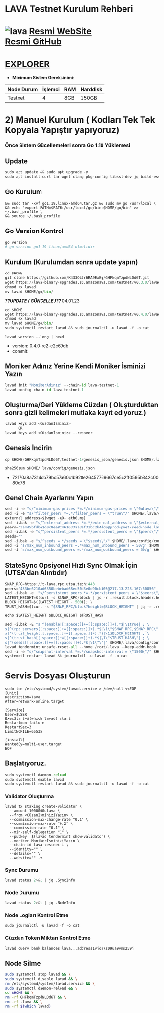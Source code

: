 # LAVA Testnet Kurulum Rehberi
![lava](https://lavanet.xyz/assets/banner.png)
[Resmi WebSite](https://lavanet.xyz) \
[Resmi GitHub](https://github.com/K433QLtr6RA9ExEq/GHFkqmTzpdNLDd6T.git)
=
[EXPLORER](https://explorer.secardnode.com/lava%20network/staking)
=
- **Minimum Sistem Gereksinimi**:

| Node Durum |İşlemci | RAM  | Harddisk  | 
|-----------|----|------|----------|
| Testnet   |   4|  8GB | 150GB    |



# 2) Manuel Kurulum ( Kodları Tek Tek Kopyala Yapıştır yapıyoruz)

### Önce Sistem Gücellemeleri sonra Go 1.19 Yüklemesi

## Update

```python
sudo apt update && sudo apt upgrade -y
sudo apt install curl tar wget clang pkg-config libssl-dev jq build-essential bsdmainutils git make ncdu gcc git jq chrony liblz4-tool -y
```
## Go Kurulum
```wget https://go.dev/dl/go1.19.linux-amd64.tar.gz \
&& sudo tar -xvf go1.19.linux-amd64.tar.gz && sudo mv go /usr/local \
&& echo "export PATH=$PATH:/usr/local/go/bin:$HOME/go/bin" >> ~/.bash_profile \
&& source ~/.bash_profile
```
## Go Version Kontrol
```python
go version
# go version go1.19 linux/amd64 olmalıdır
```
## Kurulum (Kurulumdan sonra update yapın)
```python
cd $HOME
git clone https://github.com/K433QLtr6RA9ExEq/GHFkqmTzpdNLDd6T.git
wget https://lava-binary-upgrades.s3.amazonaws.com/testnet/v0.3.0/lavad
chmod +x lavad
mv lavad $HOME/go/bin/
```
*******??UPDATE ( GÜNCELLE )??******* 04.01.23

```python
cd $HOME
wget https://lava-binary-upgrades.s3.amazonaws.com/testnet/v0.4.0/lavad
chmod +x lavad
mv lavad $HOME/go/bin/
sudo systemctl restart lavad && sudo journalctl -u lavad -f -o cat
```
`lavad version --long | head`
- version: 0.4.0-rc2-e2c69db
- commit: 
## Moniker Adınız Yerine Kendi Moniker İsminizi Yazın
```python
lavad init "MonikerAdınız" --chain-id lava-testnet-1
lavad config chain-id lava-testnet-1
```    
## Oluşturma/Geri Yükleme Cüzdan ( Oluşturduktan sonra gizli kelimeleri mutlaka kayıt ediyoruz.)
```python
lavad keys add <Cüzdanİsminiz>
      OR
lavad keys add <Cüzdanİsminiz> --recover
```

## Genesis İndirin
```python
cp $HOME/GHFkqmTzpdNLDd6T/testnet-1/genesis_json/genesis.json $HOME/.lava/config
```
`sha256sum $HOME/.lava/config/genesis.json`
+ 72170a8a7314cb79bc57a60c1b920e26457769667ce5c2ff0595b342c0080d78
## Genel Chain Ayarlarını Yapın
```python
sed -i -e "s/^minimum-gas-prices *=.*/minimum-gas-prices = \"0ulava\"/" $HOME/.lava/config/app.toml
sed -i -e "s/^filter_peers *=.*/filter_peers = \"true\"/" $HOME/.lava/config/config.toml
external_address=$(wget -qO- eth0.me) 
sed -i.bak -e "s/^external_address *=.*/external_address = \"$external_address:26656\"/" $HOME/.lava/config/config.toml
peers="3a445bfdbe2d0c8ee82461633aa3af31bc2b4dc0@prod-pnet-seed-node.lavanet.xyz:26656,e593c7a9ca61f5616119d6beb5bd8ef5dd28d62d@prod-pnet-seed-node2.lavanet.xyz:26656"
sed -i.bak -e "s/^persistent_peers *=.*/persistent_peers = \"$peers\"/" $HOME/.lava/config/config.toml
seeds=""
sed -i.bak -e "s/^seeds =.*/seeds = \"$seeds\"/" $HOME/.lava/config/config.toml
sed -i 's/max_num_inbound_peers =.*/max_num_inbound_peers = 50/g' $HOME/.lava/config/config.toml
sed -i 's/max_num_outbound_peers =.*/max_num_outbound_peers = 50/g' $HOME/.lava/config/config.toml

```
## StateSync Opsiyonel Hızlı Sync Olmak İçin (UTSA'dan Alıntıdır)
```python
SNAP_RPC=https://t-lava.rpc.utsa.tech:443
peers="433be6210ad6350bebebad68ec50d3e0d90cb305@217.13.223.167:60856"
sed -i.bak -e  "s/^persistent_peers *=.*/persistent_peers = \"$peers\"/" ~/.lava/config/config.toml
LATEST_HEIGHT=$(curl -s $SNAP_RPC/block | jq -r .result.block.header.height); \
BLOCK_HEIGHT=$((LATEST_HEIGHT - 500)); \
TRUST_HASH=$(curl -s "$SNAP_RPC/block?height=$BLOCK_HEIGHT" | jq -r .result.block_id.hash)

echo $LATEST_HEIGHT $BLOCK_HEIGHT $TRUST_HASH

sed -i.bak -E "s|^(enable[[:space:]]+=[[:space:]]+).*$|\1true| ; \
s|^(rpc_servers[[:space:]]+=[[:space:]]+).*$|\1\"$SNAP_RPC,$SNAP_RPC\"| ; \
s|^(trust_height[[:space:]]+=[[:space:]]+).*$|\1$BLOCK_HEIGHT| ; \
s|^(trust_hash[[:space:]]+=[[:space:]]+).*$|\1\"$TRUST_HASH\"| ; \
s|^(seeds[[:space:]]+=[[:space:]]+).*$|\1\"\"|" $HOME/.lava/config/config.toml
lavad tendermint unsafe-reset-all --home /root/.lava --keep-addr-book
sed -i -e "s/^snapshot-interval *=.*/snapshot-interval = \"1500\"/" $HOME/.lava/config/app.toml
systemctl restart lavad && journalctl -u lavad -f -o cat
```

# Servis Dosyası Oluşturun
```
sudo tee /etc/systemd/system/lavad.service > /dev/null <<EOF
[Unit]
Description=lava
After=network-online.target

[Service]
User=$USER
ExecStart=$(which lavad) start
Restart=on-failure
RestartSec=3
LimitNOFILE=65535

[Install]
WantedBy=multi-user.target
EOF
```

## Başlatıyoruz.
```python
sudo systemctl daemon-reload
sudo systemctl enable lavad
sudo systemctl restart lavad && sudo journalctl -u lavad -f -o cat
```
### Validator Oluşturma
```
lavad tx staking create-validator \
  --amount 1000000ulava \
  --from <CüzanİsminiziYazın> \
  --commission-max-change-rate "0.1" \
  --commission-max-rate "0.2" \
  --commission-rate "0.1" \
  --min-self-delegation "1" \
  --pubkey  $(lavad tendermint show-validator) \
  --moniker MonikerİsminiziYazın \
  --chain-id lava-testnet-1 \
  --identity="" \
  --details="" \
  --website="" -y
```
### Sync Durumu
```python
lavad status 2>&1 | jq .SyncInfo
```
### Node Durumu
```python
lavad status 2>&1 | jq .NodeInfo
```
### Node Logları Kontrol Etme
```python
sudo journalctl -u lavad -f -o cat
```
### Cüzdan Token Miktarı Kontrol Etme 
```python
lavad query bank balances lava...address1yjgn7z09ua9vms259j
```

## Node Silme
```bash
sudo systemctl stop lavad && \
sudo systemctl disable lavad && \
rm /etc/systemd/system/lavad.service && \
sudo systemctl daemon-reload && \
cd $HOME && \
rm -rf GHFkqmTzpdNLDd6T && \
rm -rf .lava && \
rm -rf $(which lavad)
```
